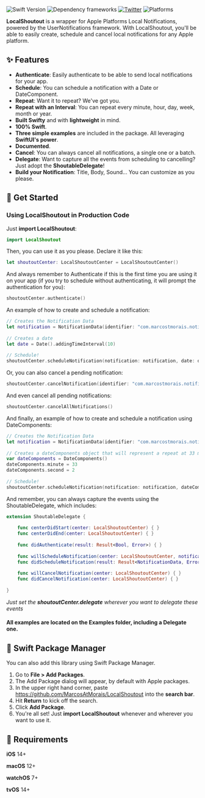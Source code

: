 ![Swift Version](https://img.shields.io/badge/Swift-5.5-F16D39.svg?style=flat) ![Dependency frameworks](https://img.shields.io/badge/Supports-_Swift_Package_Manager-F16D39.svg?style=flat) [![Twitter](https://img.shields.io/badge/twitter-@marcostmorais-blue.svg?style=flat)](https://twitter.com/marcostmorais) ![Platforms](https://img.shields.io/badge/platforms-iOS%20%7C%20macOS%20%7C%20watchOS%20%7C%20tvOS%20%7C%20iPadOS-blue)

**LocalShoutout** is a wrapper for Apple Platforms Local Notifications, powered by the UserNotifications framework. With LocalShoutout, you'll be able to easily create, schedule and cancel local notifications for any Apple platform.

## ✨ Features

- **Authenticate**: Easily authenticate to be able to send local notifications for your app.
- **Schedule**: You can schedule a notification with a Date or DateComponent.
- **Repeat**: Want it to repeat? We've got you.
- **Repeat with an Interval**: You can repeat every minute, hour, day, week, month or year.
- **Built Swifty** and with **lightweight** in mind.
- **100% Swift**.
- **Three simple examples** are included in the package. All leveraging **SwiftUI's power**.
- **Documented**.
- **Cancel**: You can always cancel all notifications, a single one or a batch.
- **Delegate**: Want to capture all the events from scheduling to cancelling? Just adopt the **ShoutableDelegate**!
- **Build your Notification**: Title, Body, Sound... You can customize as you please.

## 🚀 Get Started

### Using LocalShoutout in Production Code
Just **import LocalShoutout**:

```swift
import LocalShoutout
```

Then, you can use it as you please. Declare it like this:

```swift
let shoutoutCenter: LocalShoutoutCenter = LocalShoutoutCenter()
```

And always remember to Authenticate if this is the first time you are using it on your app (if you try to schedule without authenticating, it will prompt the authentication for you):
```swift
shoutoutCenter.authenticate()
```

An example of how to create and schedule a notification:
```swift
// Creates the Notification Data
let notification = NotificationData(identifier: "com.marcostmorais.notifications.tenSecondsFromNow", title: "Let's Go!", body: "This is a notification")
        
// Creates a date
let date = Date().addingTimeInterval(10)
        
// Schedule!
shoutoutCenter.scheduleNotification(notification: notification, date: date, repeats: false)
```

Or, you can also cancel a pending notification:


```swift
shoutoutCenter.cancelNotification(identifier: "com.marcostmorais.notifications.tenSecondsFromNow")
```

And even cancel all pending notifications:


```swift
shoutoutCenter.cancelAllNotifications()
```

And finally, an example of how to create and schedule a notification using DateComponents:
```swift
// Creates the Notification Data
let notification = NotificationData(identifier: "com.marcostmorais.notifications.test", title: "Let's Go!", body: "This is a notification")
        
// Creates a dateComponents object that will represent a repeat at 33 minutes and 2 seconds every hour
var dateComponents = DateComponents()
dateComponents.minute = 33
dateComponents.second = 2
    
// Schedule!
shoutoutCenter.scheduleNotification(notification: notification, dateComponents: dateComponents, repeats: true, repeatInterval: .hour)
```

And remember, you can always capture the events using the ShoutableDelegate, which includes:

```swift
extension ShoutableDelegate {
    
    func centerDidStart(center: LocalShoutoutCenter) { }
    func centerDidEnd(center: LocalShoutoutCenter) { }
    
    func didAuthenticate(result: Result<Bool, Error>) { }
    
    func willScheduleNotification(center: LocalShoutoutCenter, notification: NotificationData) { }
    func didScheduleNotification(result: Result<NotificationData, Error>) { }
    
    func willCancelNotification(center: LocalShoutoutCenter) { }
    func didCancelNotification(center: LocalShoutoutCenter) { }
    
}
```
*Just set the **shoutoutCenter.delegate** wherever you want to delegate these events*

#### All examples are located on the Examples folder, including a Delegate one.

## 🔨 Swift Package Manager

You can also add this library using Swift Package Manager.

1. Go to **File > Add Packages**.
2. The Add Package dialog will appear, by default with Apple packages.
3. In the upper right hand corner, paste https://github.com/MarcosAtMorais/LocalShoutout into the **search bar**.
4. Hit **Return** to kick off the search.
5. Click **Add Package**.
6. You're all set! Just **import LocalShoutout** whenever and wherever you want to use it.

## 🌟 Requirements

**iOS** 14+

**macOS** 12+

**watchOS** 7+

**tvOS** 14+
